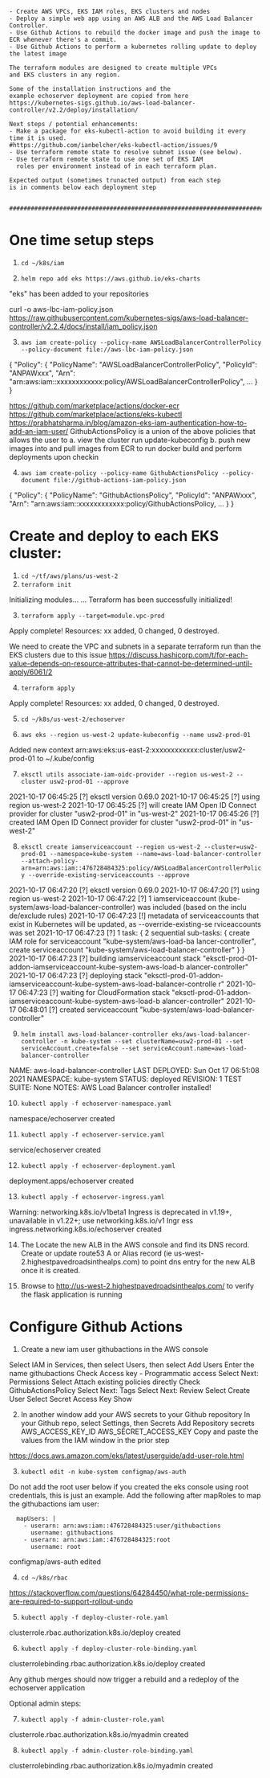 ```
- Create AWS VPCs, EKS IAM roles, EKS clusters and nodes
- Deploy a simple web app using an AWS ALB and the AWS Load Balancer Controller.
- Use Github Actions to rebuild the docker image and push the image to ECR whenever there's a commit.
- Use Github Actions to perform a kubernetes rolling update to deploy the latest image

The terraform modules are designed to create multiple VPCs 
and EKS clusters in any region.

Some of the installation instructions and the 
example echoserver deployment are copied from here
https://kubernetes-sigs.github.io/aws-load-balancer-controller/v2.2/deploy/installation/

Next steps / potential enhancements:
- Make a package for eks-kubectl-action to avoid building it every time it is used.
#https://github.com/ianbelcher/eks-kubectl-action/issues/9
- Use terraform remote state to resolve subnet issue (see below).
- Use terraform remote state to use one set of EKS IAM 
  roles per environment instead of in each terraform plan.

Expected output (sometimes trunacted output) from each step 
is in comments below each deployment step


#######################################################################
```

# One time setup steps

1. ```cd ~/k8s/iam```

2. ```helm repo add eks https://aws.github.io/eks-charts```

"eks" has been added to your repositories

curl -o aws-lbc-iam-policy.json https://raw.githubusercontent.com/kubernetes-sigs/aws-load-balancer-controller/v2.2.4/docs/install/iam_policy.json

3. ```aws iam create-policy --policy-name AWSLoadBalancerControllerPolicy --policy-document file://aws-lbc-iam-policy.json```

{
    "Policy": {
        "PolicyName": "AWSLoadBalancerControllerPolicy",
        "PolicyId": "ANPAWxxx",
        "Arn": "arn:aws:iam::xxxxxxxxxxxx:policy/AWSLoadBalancerControllerPolicy",
...
    }
}

https://github.com/marketplace/actions/docker-ecr
https://github.com/marketplace/actions/eks-kubectl
https://prabhatsharma.in/blog/amazon-eks-iam-authentication-how-to-add-an-iam-user/
GithubActionsPolicy is a union of the above policies that allows the user to 
a. view the cluster run update-kubeconfig
b. push new images into and pull images from ECR to run docker build and perform deployments upon checkin

4. ```aws iam create-policy --policy-name GithubActionsPolicy --policy-document file://github-actions-iam-policy.json```

{
    "Policy": {
        "PolicyName": "GithubActionsPolicy",
        "PolicyId": "ANPAWxxx",
        "Arn": "arn:aws:iam::xxxxxxxxxxxx:policy/GithubActionsPolicy,
...
    }
}


# Create and deploy to each EKS cluster:

1. ```cd ~/tf/aws/plans/us-west-2```
2. ```terraform init```

Initializing modules...
...
Terraform has been successfully initialized!

3. ```terraform apply --target=module.vpc-prod```

Apply complete! Resources: xx added, 0 changed, 0 destroyed.

We need to create the VPC and subnets in a separate terraform 
run than the EKS clusters due to this issue
https://discuss.hashicorp.com/t/for-each-value-depends-on-resource-attributes-that-cannot-be-determined-until-apply/6061/2


4. ```terraform apply```

Apply complete! Resources: xx added, 0 changed, 0 destroyed.

5. ```cd ~/k8s/us-west-2/echoserver```

6. ```aws eks --region us-west-2 update-kubeconfig --name usw2-prod-01```

Added new context arn:aws:eks:us-east-2:xxxxxxxxxxxx:cluster/usw2-prod-01 to ~/.kube/config

7. ```eksctl utils associate-iam-oidc-provider --region us-west-2 --cluster usw2-prod-01 --approve```

2021-10-17 06:45:25 [?]  eksctl version 0.69.0
2021-10-17 06:45:25 [?]  using region us-west-2
2021-10-17 06:45:25 [?]  will create IAM Open ID Connect provider for cluster "usw2-prod-01" in "us-west-2"
2021-10-17 06:45:26 [?]  created IAM Open ID Connect provider for cluster "usw2-prod-01" in "us-west-2"

8. ```eksctl create iamserviceaccount --region us-west-2 --cluster=usw2-prod-01 --namespace=kube-system --name=aws-load-balancer-controller --attach-policy-arn=arn:aws:iam::476728484325:policy/AWSLoadBalancerControllerPolicy --override-existing-serviceaccounts --approve```

2021-10-17 06:47:20 [?]  eksctl version 0.69.0
2021-10-17 06:47:20 [?]  using region us-west-2
2021-10-17 06:47:22 [?]  1 iamserviceaccount (kube-system/aws-load-balancer-controller) was included (based on the inclu
de/exclude rules)
2021-10-17 06:47:23 [!]  metadata of serviceaccounts that exist in Kubernetes will be updated, as --override-existing-se
rviceaccounts was set
2021-10-17 06:47:23 [?]  1 task: { 2 sequential sub-tasks: { create IAM role for serviceaccount "kube-system/aws-load-ba
lancer-controller", create serviceaccount "kube-system/aws-load-balancer-controller" } }
2021-10-17 06:47:23 [?]  building iamserviceaccount stack "eksctl-prod-01-addon-iamserviceaccount-kube-system-aws-load-b
alancer-controller"
2021-10-17 06:47:23 [?]  deploying stack "eksctl-prod-01-addon-iamserviceaccount-kube-system-aws-load-balancer-controlle
r"
2021-10-17 06:47:23 [?]  waiting for CloudFormation stack "eksctl-prod-01-addon-iamserviceaccount-kube-system-aws-load-b
alancer-controller"
2021-10-17 06:48:01 [?]  created serviceaccount "kube-system/aws-load-balancer-controller"

9. ```helm install aws-load-balancer-controller eks/aws-load-balancer-controller -n kube-system --set clusterName=usw2-prod-01 --set serviceAccount.create=false --set serviceAccount.name=aws-load-balancer-controller```

NAME: aws-load-balancer-controller
LAST DEPLOYED: Sun Oct 17 06:51:08 2021
NAMESPACE: kube-system
STATUS: deployed
REVISION: 1
TEST SUITE: None
NOTES:
AWS Load Balancer controller installed!

10. ```kubectl apply -f echoserver-namespace.yaml```

namespace/echoserver created

11. ```kubectl apply -f echoserver-service.yaml```

service/echoserver created

12. ```kubectl apply -f echoserver-deployment.yaml```

deployment.apps/echoserver created

13. ```kubectl apply -f echoserver-ingress.yaml```

Warning: networking.k8s.io/v1beta1 Ingress is deprecated in v1.19+, unavailable in v1.22+; use networking.k8s.io/v1 Ingr
ess
ingress.networking.k8s.io/echoserver created

14. The Locate the new ALB in the AWS console and find its DNS record.  
    Create or update route53 A or Alias record (ie us-west-2.highestpavedroadsinthealps.com) 
    to point dns entry for the new ALB once it is created.

15. Browse to http://us-west-2.highestpavedroadsinthealps.com/ to verify the flask application is running


# Configure Github Actions

1. Create a new iam user githubactions in the AWS console

Select IAM in Services, then select Users, then select Add Users
Enter the name githubactions
Check Access key - Programmatic access
Select Next: Permissions
Select Attach existing policies directly
Check GithubActionsPolicy
Select Next: Tags
Select Next: Review
Select Create User
Select Secret Access Key Show

2. In another window add your AWS secrets to your Github repository
In your Github repo, select Settings, then Secrets
Add Repository secrets
AWS_ACCESS_KEY_ID
AWS_SECRET_ACCESS_KEY
Copy and paste the values from the IAM window in the prior step

https://docs.aws.amazon.com/eks/latest/userguide/add-user-role.html

3. ```kubectl edit -n kube-system configmap/aws-auth```

Do not add the root user below if you created the eks console using root credentials,
this is just an example.
Add the following after mapRoles to map the githubactions iam user:
```
  mapUsers: |
    - userarn: arn:aws:iam::476728484325:user/githubactions
      username: githubactions
    - userarn: arn:aws:iam::476728484325:root
      username: root
```

configmap/aws-auth edited

4. ```cd ~/k8s/rbac```

https://stackoverflow.com/questions/64284450/what-role-permissions-are-required-to-support-rollout-undo

5. ```kubectl apply -f deploy-cluster-role.yaml```

clusterrole.rbac.authorization.k8s.io/deploy created

6. ```kubectl apply -f deploy-cluster-role-binding.yaml```

clusterrolebinding.rbac.authorization.k8s.io/deploy created

Any github merges should now trigger a rebuild and a redeploy of the echoserver application

Optional admin steps:

7. ```kubectl apply -f admin-cluster-role.yaml```

clusterrole.rbac.authorization.k8s.io/myadmin created

8. ```kubectl apply -f admin-cluster-role-binding.yaml```

clusterrolebinding.rbac.authorization.k8s.io/myadmin created
